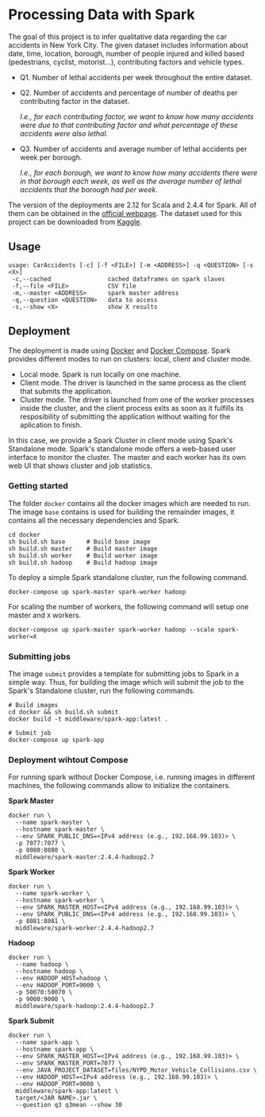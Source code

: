 # Processing Data with Spark

The goal of this project is to infer qualitative data regarding the car accidents in New York City. The given dataset includes information
about date, time, location, borough, number of people injured and killed based (pedestrians, cyclist, motorist...), contributing factors
and vehicle types.

- Q1. Number of lethal accidents per week throughout the entire dataset.

- Q2. Number of accidents and percentage of number of deaths per contributing factor in the dataset.

  *I.e., for each contributing factor, we want to know how many accidents were due to that contributing factor and what percentage of these accidents were also lethal.*

- Q3. Number of accidents and average number of lethal accidents per week per borough.

  *I.e., for each borough, we want to know how many accidents there were in that borough each week, as well as the average number of lethal accidents that the borough had per week.*

The version of the deployments are 2.12 for Scala and 2.4.4 for Spark. All of them
can be obtained in the [official webpage](https://spark.apache.org/downloads.html).
The dataset used for this project can be downloaded from [Kaggle](https://www.kaggle.com/new-york-city/nypd-motor-vehicle-collisions).

## Usage

```shell
usage: CarAccidents [-c] [-f <FILE>] [-m <ADDRESS>] -q <QUESTION> [-s <X>]
 -c,--cached                cached dataframes on spark slaves
 -f,--file <FILE>           CSV file
 -m,--master <ADDRESS>      spark master address
 -q,--question <QUESTION>   data to access
 -s,--show <X>              show X results
```

## Deployment

The deployment is made using [Docker](https://docs.docker.com/engine/docker-overview/) and [Docker Compose](https://docs.docker.com/compose/). Spark provides different modes to run on clusters: local, client and cluster mode.

- Local mode. Spark is run locally on one machine.
- Client mode. The driver is launched in the same process as the client that submits the application.
- Cluster mode. The driver is launched from one of the worker processes inside the cluster, and the client process exits as soon as it fulfills its resposibility of submitting the application without waiting for the aplication to finish.

In this case, we provide a Spark Cluster in client mode using Spark's Standalone mode. Spark's standalone mode offers a web-based user interface to monitor the cluster. The master and each worker has its own web UI that shows cluster and job statistics.

### Getting started

The folder `docker` contains all the docker images which are needed to run. The image `base` contains is used for building the remainder images, it contains all the necessary dependencies and Spark.

```shell
cd docker
sh build.sh base      # Build base image
sh build.sh master    # Build master image
sh build.sh worker    # Build worker image
sh build.sh hadoop    # Build hadoop image
```

To deploy a simple Spark standalone cluster, run the following command.

```shell
docker-compose up spark-master spark-worker hadoop
```

For scaling the number of workers, the following command will setup one master and `X` workers.

```shell
docker-compose up spark-master spark-worker hadoop --scale spark-worker=X
```

### Submitting jobs

The image `submit` provides a template for submitting jobs to Spark in a simple way. Thus, for building the image which will submit the job to the Spark's Standalone cluster, run the following commands.

```shell
# Build images
cd docker && sh build.sh submit
docker build -t middleware/spark-app:latest .
```

```shell
# Submit job
docker-compose up spark-app
```

### Deployment wihtout Compose

For running spark without Docker Compose, i.e. running images in different machines, the following commands allow to initialize the containers.

**Spark Master**

```shell
docker run \
  --name spark-master \
  --hostname spark-master \
  --env SPARK_PUBLIC_DNS=<IPv4 address (e.g., 192.168.99.103)> \
  -p 7077:7077 \
  -p 8080:8080 \  
  middleware/spark-master:2.4.4-hadoop2.7
```

**Spark Worker**

```shell
docker run \
  --name spark-worker \
  --hostname spark-worker \
  --env SPARK_MASTER_HOST=<IPv4 address (e.g., 192.168.99.103)> \
  --env SPARK_PUBLIC_DNS=<IPv4 address (e.g., 192.168.99.103)> \
  -p 8081:8081 \
  middleware/spark-worker:2.4.4-hadoop2.7
```

**Hadoop**

```shell
docker run \
  --name hadoop \
  --hostname hadoop \
  --env HADOOP_HOST=hadoop \
  --env HADOOP_PORT=9000 \
  -p 50070:50070 \
  -p 9000:9000 \
  middleware/spark-hadoop:2.4.4-hadoop2.7
```

**Spark Submit**

```shell
docker run \
  --name spark-app \
  --hostname spark-app \
  --env SPARK_MASTER_HOST=<IPv4 address (e.g., 192.168.99.103)> \
  --env SPARK_MASTER_PORT=7077 \
  --env JAVA_PROJECT_DATASET=files/NYPD_Motor_Vehicle_Collisions.csv \
  --env HADOOP_HOST=<IPv4 address (e.g., 192.168.99.103)> \
  --env HADOOP_PORT=9000 \
  middleware/spark-app:latest \
  target/<JAR NAME>.jar \
  --question q3 q3mean --show 30
```

